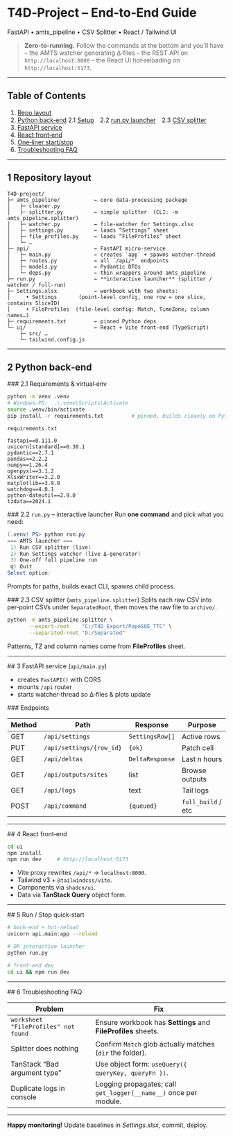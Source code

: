 # T4D‑Project – **End‑to‑End Guide**

FastAPI • amts\_pipeline • CSV Splitter • React / Tailwind UI

> **Zero‑to‑running.** Follow the commands at the bottom and you’ll have
> – the AMTS watcher generating Δ‑files
> – the REST API on `http://localhost:8000`
> – the React UI hot‑reloading on `http://localhost:5173`.

---

## Table of Contents

1. [Repo layout](#repo)
2. [Python back‑end](#backend)
   2.1 [Setup](#setup) 2.2 [run.py launcher](#launcher) 2.3 [CSV splitter](#splitter)
3. [FastAPI service](#api)
4. [React front‑end](#frontend)
5. [One‑liner start/stop](#commands)
6. [Troubleshooting FAQ](#faq)

---

<a id="repo"></a>

## 1 Repository layout

```text
T4D‑project/
├─ amts_pipeline/           ← core data‑processing package
│   ├─ cleaner.py
│   ├─ splitter.py          ← simple splitter  (CLI: -m amts_pipeline.splitter)
│   ├─ watcher.py           ← file‑watcher for Settings.xlsx
│   ├─ settings.py          ← loads “Settings” sheet
│   ├─ file_profiles.py     ← loads “FileProfiles” sheet
│   └─ …
├─ api/                     ← FastAPI micro‑service
│   ├─ main.py              ← creates `app` + spawns watcher‑thread
│   ├─ routes.py            ← all `/api/*` endpoints
│   ├─ models.py            ← Pydantic DTOs
│   └─ deps.py              ← thin wrappers around amts_pipeline
├─ run.py                   ← **interactive launcher** (splitter / watcher / full‑run)
├─ Settings.xlsx            ← workbook with two sheets:
│     • Settings       (point‑level config, one row = one slice, contains SliceID)
│     • FileProfiles  (file‑level config: Match, TimeZone, column names…)
├─ requirements.txt         ← pinned Python deps
└─ ui/                      ← React + Vite front‑end (TypeScript)
    ├─ src/ …
    └─ tailwind.config.js
```

---

<a id="backend"></a>

## 2 Python back‑end

<a id="setup"></a>
\### 2.1 Requirements & virtual‑env

```bash
python -m venv .venv
# Windows‑PS:  .\.venv\Scripts\Activate
source .venv/bin/activate
pip install -r requirements.txt         # pinned, builds cleanly on Python 3.11+
```

`requirements.txt`

```text
fastapi==0.111.0
uvicorn[standard]==0.30.1
pydantic==2.7.1
pandas==2.2.2
numpy==1.26.4
openpyxl==3.1.2
XlsxWriter==3.2.0
matplotlib==3.9.0
watchdog==4.0.1
python-dateutil==2.9.0
tzdata==2024.1
```

<a id="launcher"></a>
\### 2.2 `run.py` – interactive launcher
Run **one command** and pick what you need:

```powershell
(.venv) PS> python run.py
=== AMTS launcher ===
 1) Run CSV splitter (live)
 2) Run Settings watcher (live Δ‑generator)
 3) One‑off full pipeline run
 q) Quit
Select option:
```

Prompts for paths, builds exact CLI, spawns child process.

<a id="splitter"></a>
\### 2.3 CSV splitter (`amts_pipeline.splitter`)
Splits each raw CSV into per‑point CSVs under `SeparatedRoot`, then moves the raw file to `archive/`.

```bash
python -m amts_pipeline.splitter \
       --export-root    "C:/T4D_Export/PapeSOE_TTC" \
       --separated-root "D:/Separated"
```

Patterns, TZ and column names come from **FileProfiles** sheet.

---

<a id="api"></a>
\## 3 FastAPI service (`api/main.py`)

* creates `FastAPI()` with CORS
* mounts `/api` router
* starts watcher‑thread so Δ‑files & plots update

\### Endpoints

| Method | Path                     | Response        | Purpose            |
| ------ | ------------------------ | --------------- | ------------------ |
| GET    | `/api/settings`          | `SettingsRow[]` | Active rows        |
| PUT    | `/api/settings/{row_id}` | `{ok}`          | Patch cell         |
| GET    | `/api/deltas`            | `DeltaResponse` | Last *n* hours     |
| GET    | `/api/outputs/sites`     | list            | Browse outputs     |
| GET    | `/api/logs`              | text            | Tail logs          |
| POST   | `/api/command`           | `{queued}`      | `full_build` / etc |

---

<a id="frontend"></a>
\## 4 React front‑end

```bash
cd ui
npm install
npm run dev     # http://localhost:5173
```

* Vite proxy rewrites `/api/*` → `localhost:8000`.
* Tailwind v3 + `@tailwindcss/vite`.
* Components via `shadcn/ui`.
* Data via **TanStack Query** object form.

---

<a id="commands"></a>
\## 5 Run / Stop quick‑start

```bash
# back‑end + hot‑reload
uvicorn api.main:app --reload

# OR interactive launcher
python run.py

# front‑end dev
cd ui && npm run dev
```

---

<a id="faq"></a>
\## 6 Troubleshooting FAQ

| Problem                              | Fix                                                              |
| ------------------------------------ | ---------------------------------------------------------------- |
| `worksheet "FileProfiles" not found` | Ensure workbook has **Settings** and **FileProfiles** sheets.    |
| Splitter does nothing                | Confirm `Match` glob actually matches (`dir` the folder).        |
| TanStack “Bad argument type”         | Use object form: `useQuery({ queryKey, queryFn })`.              |
| Duplicate logs in console            | Logging propagates; call `get_logger(__name__)` once per module. |

---

**Happy monitoring!** Update baselines in *Settings.xlsx*, commit, deploy.